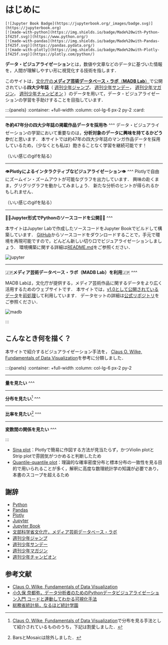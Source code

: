 # はじめに

```{only} html
[![Jupyter Book Badge](https://jupyterbook.org/_images/badge.svg)](https://jupyterbook.org)
[![made-with-python](https://img.shields.io/badge/Made%20with-Python-1f425f.svg)](https://www.python.org/)
[![made-with-pandas](https://img.shields.io/badge/Made%20with-Pandas-1f425f.svg)](https://pandas.pydata.org/)
[![made-with-plotly](https://img.shields.io/badge/Made%20with-Plotly-1f425f.svg)](https://plotly.com/python/)
```

**データ・ビジュアライゼーション**とは，数値や文章などのデータに基づいた情報を，人間が理解しやすい形に視覚化する技術を指します．

このサイトは，[文化庁の**メディア芸術データベース・ラボ**（**MADB Lab**）](https://mediag.bunka.go.jp/madb_lab/)で公開されている**四大少年誌**（
[週刊少年ジャンプ](https://www.shonenjump.com/j/)，
[週刊少年サンデー](https://websunday.net/)，
[週刊少年マガジン](https://shonenmagazine.com/)，
[週刊少年チャンピオン](https://www.akitashoten.co.jp/w-champion)
）のデータを用いて，データ・ビジュアライゼーションの学習を手助けすることを目指しています．

:::{panels}
:container: +full-width
:column: col-lg-6 px-2 py-2
:card:

---
📚**約47年分の四大少年誌の掲載作品データを採用**📚
^^^
データ・ビジュアライゼーションの学習において重要なのは，**分析対象のデータに興味を持てるかどうか**だと思います．
本サイトでは約47年の四大少年誌のマンガ作品データを採用しているため，（少なくとも私は）飽きることなく学習を継続可能です！

（いい感じのgifを貼る）

---
👁️**Plotlyによるインタラクティブなビジュアライゼーション**👁️
^^^
Plotlyで自由にズームイン・ズームアウトが可能なグラフを出力しています．
興味の赴くまま，グリグリグラフを動かしてみましょう．
新たな分析のヒントが得られるかもしれません．

（いい感じのgifを貼る）

---
👩‍🎓**Jupyter形式でPythonのソースコードを公開**🧑‍🎓
^^^

本サイトはJupyter Labで作成したソースコードをJupyter Bookでビルドして構築しています．
[GitHub](https://github.com/kakeami/viz-madb)からソースコードをダウンロードすることで，手元で環境を再現可能ですので，どんどん新しい切り口でビジュアライゼーションしましょう．
環境構築に関する詳細は[README.md](https://github.com/kakeami/viz-madb)をご参照ください．

![jupyter](figs/jupyter.png)

---
🇯🇵**メディア芸術データベース・ラボ（MADB Lab）を利用**🇯🇵
^^^

MADB Labは，文化庁が提供する，メディア芸術作品に関するデータをより広く活用するためのウェブサイトです．
本サイトでは，[v1.0として公開されているデータ](https://github.com/mediaarts-db/dataset/tree/1.0)を[前処理](https://kakeami.github.io/viz-madb/appendix/preprocess.html)して利用しています．
データセットの詳細は[公式リポジトリ](https://github.com/mediaarts-db/dataset)をご参照ください．

![madb](figs/madb.png)

:::

## こんなとき何を描く？

本サイトで紹介するビジュアライゼーション手法を，
[Claus O. Wilke, Fundamentals of Data Visualization](https://clauswilke.com/dataviz/index.html)を参考に分類しました．

:::{panels}
:container: +full-width
:column: col-lg-6 px-2 py-2

---
**量を見たい**
^^^

---
**分布を見たい**[^qq]
^^^

---
**比率を見たい**[^prop]
^^^

---
**変数間の関係を見たい**
^^^

:::

[^prop]: BarsとMosaicは除外しました．

[^qq]: [Claus O. Wilke, Fundamentals of Data Visualization](https://clauswilke.com/dataviz/index.html)で分布を見る手法として紹介されているもののうち，下記は割愛しました．
- [Sina plot](https://www.tandfonline.com/doi/abs/10.1080/10618600.2017.1366914?journalCode=ucgs20)：Plotlyで簡易に作図する方法が見当たらず，かつViolin plotとStrip plotで雰囲気がつかめると判断したため
- [Quantile-quantile plot](https://clauswilke.com/dataviz/ecdf-qq.html#qq-plots)：理論的な確率密度分布と標本分布の一致性を見る目的で用いられることが多く，解釈に高度な数理統計学の知識が必要であり，本書のスコープを超えるため

## 謝辞

- [Python](https://www.python.org/)
- [Pandas](https://pandas.pydata.org/)
- [Plotly](https://plotly.com/)
- [Jupyter](https://jupyter.org/)
- [Jupyter Book](https://jupyterbook.org/)
- [文部科学省文化庁，メディア芸術データベース・ラボ](https://mediag.bunka.go.jp/madb_lab/)
- [週刊少年ジャンプ](https://www.shonenjump.com/j/)
- [週刊少年サンデー](https://websunday.net/)
- [週刊少年マガジン](https://shonenmagazine.com/)
- [週刊少年チャンピオン](https://www.akitashoten.co.jp/w-champion)

## 参考文献

- [Claus O. Wilke, Fundamentals of Data Visualization](https://clauswilke.com/dataviz/index.html)
- [小久保 奈都弥，データ分析者のためのPythonデータビジュアライゼーション入門 コードと連動してわかる可視化手法](https://www.shoeisha.co.jp/book/detail/9784798163970)
- [総務省統計局，なるほど統計学園](https://www.stat.go.jp/naruhodo/)
